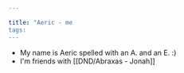 ```yaml
---

title: "Aeric - me
tags:
---
```

- My name is Aeric spelled with an A. and an E. :)
- I'm friends with [[DND/Abraxas - Jonah]]
